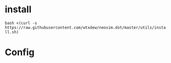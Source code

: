 # install 
`bash <(curl -s https://raw.githubusercontent.com/wtxdew/neovim.dot/master/utils/install.sh)`
# Config

